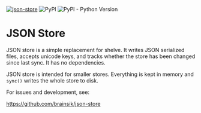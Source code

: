 [![json-store](https://github.com/brainsik/json-store/actions/workflows/main.yml/badge.svg)](https://github.com/brainsik/json-store/actions/workflows/main.yml)
![PyPI](https://img.shields.io/pypi/v/json-store)
![PyPI - Python Version](https://img.shields.io/pypi/pyversions/json-store)

# JSON Store

JSON store is a simple replacement for shelve. It writes JSON serialized files,
accepts unicode keys, and tracks whether the store has been changed since last
sync. It has no dependencies.

JSON store is intended for smaller stores. Everything is kept in memory and `sync()`
writes the whole store to disk.

For issues and development, see:

https://github.com/brainsik/json-store
